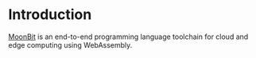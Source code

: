 # Introduction

[MoonBit](https://www.moonbitlang.com/) is an end-to-end programming language toolchain for cloud and edge computing using WebAssembly. 
